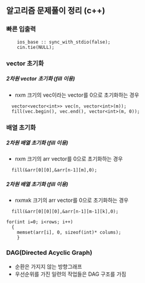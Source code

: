 ## 알고리즘 문제풀이 정리 (c++)

### 빠른 입출력

```
    ios_base :: sync_with_stdio(false);
    cin.tie(NULL);
```

### vector 초기화

##### 2차원 vector 초기화 (fill 이용)

- nxm 크기의 vec이라는 vector를 0으로 초기화하는 경우

```
  vector<vector<int>> vec(n, vector<int>(m));
  fill(vec.begin(), vec.end(), vector<int>(m, 0));
```

### 배열 초기화

##### 2차원 배열 초기화 (fill 이용)

- nxm 크기의 arr vector를 0으로 초기화하는 경우

```
  fill(&arr[0][0],&arr[n-1][m],0);
```

##### 2차원 배열 초기화 (fill 이용)

- nxmxk 크기의 arr vector를 0으로 초기화하는 경우

```
  fill(&arr[0][0][0],&arr[n-1][m-1][k],0);
```

```
for(int i=0; i<rows; i++)
  {
    memset(arr[i], 0, sizeof(int)* colums);
    }
```

### DAG(Directed Acyclic Graph)

- 순환은 가지지 않는 방향그래프
- 우선순위를 가진 일련의 작업들은 DAG 구조를 가짐
